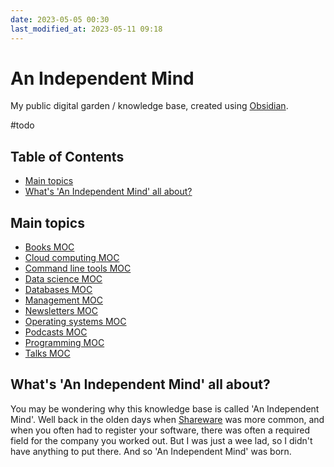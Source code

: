 ```yaml
---
date: 2023-05-05 00:30
last_modified_at: 2023-05-11 09:18
---
```


# An Independent Mind

My public digital garden / knowledge base, created using [Obsidian](https://obsidian.md/).

#todo

## Table of Contents

<!-- toc -->

- [Main topics](#main-topics)
- [What's 'An Independent Mind' all about?](#whats-an-independent-mind-all-about)

<!-- tocstop -->

## Main topics

- [Books MOC](Books%20MOC.md)
- [Cloud computing MOC](Cloud%20computing%20MOC.md)
- [Command line tools MOC](Command%20line%20tools%20MOC.md)
- [Data science MOC](Data%20science%20MOC.md)
- [Databases MOC](Databases%20MOC.md)
- [Management MOC](Management%20MOC.md)
- [Newsletters MOC](Newsletters%20MOC.md)
- [Operating systems MOC](Operating%20systems%20MOC.md)
- [Podcasts MOC](Podcasts%20MOC.md)
- [Programming MOC](Programming%20MOC.md)
- [Talks MOC](Talks%20MOC.md)

## What's 'An Independent Mind' all about?

You may be wondering why this knowledge base is called 'An Independent Mind'.
Well back in the olden days when [Shareware](https://en.wikipedia.org/wiki/Shareware) was more common,
and when you often had to register your software, there was often a required field for the company you worked out.
But I was just a wee lad, so I didn't have anything to put there.
And so 'An Independent Mind' was born.

<!-- FIXME:

```query
tag: #programming-languages
```

-->
